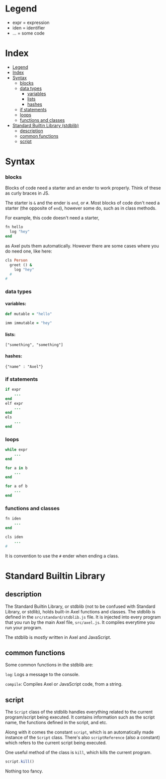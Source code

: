 # Legend

- expr = expression
- iden = identifier
- ... = some code

# Index
- [Legend](https://github.com/ezrael-git/Axel/blob/development/src/data/grammar.md#Legend)
- [Index](https://github.com/ezrael-git/Axel/blob/development/src/data/grammar.md#Index)
- [Syntax](https://github.com/ezrael-git/Axel/blob/development/src/data/grammar.md#Syntax)
  - [blocks](https://github.com/ezrael-git/Axel/blob/development/src/data/grammar.md#blocks)
  - [data types](https://github.com/ezrael-git/Axel/blob/development/src/data/grammar.md#data-types)
    - [variables](https://github.com/ezrael-git/Axel/blob/development/src/data/grammar.md#variables)
    - [lists](https://github.com/ezrael-git/Axel/blob/development/src/data/grammar.md#lists)
    - [hashes](https://github.com/ezrael-git/Axel/blob/development/src/data/grammar.md#hashes)
  - [if statements](https://github.com/ezrael-git/Axel/blob/development/src/data/grammar.md#if-statements)
  - [loops](https://github.com/ezrael-git/Axel/blob/development/src/data/grammar.md#loops)
  - [functions and classes](https://github.com/ezrael-git/Axel/blob/development/src/data/grammar.md#functions-and-classes)
- [Standard Builtin Library (stdblib)](https://github.com/ezrael-git/Axel/blob/development/src/data/grammar.md#Standard-Builtin-Library)
  - [description](https://github.com/ezrael-git/Axel/blob/development/src/data/grammar.md#description)
  - [common functions](https://github.com/ezrael-git/Axel/blob/development/src/data/grammar.md#common-functions)
  - [script](https://github.com/ezrael-git/Axel/blob/development/src/data/grammar.md#script)










# Syntax

### blocks
Blocks of code need a starter and an ender to work properly. Think of these as curly braces in JS.

The starter is `&` and the ender is `end`, or `#`.
Most blocks of code don't need a starter (the opposite of `end`), however some do, such as in class methods.

For example, this code doesn't need a starter,
```rb
fn hello
  log "hey"
end
```
as Axel puts them automatically. However there are some cases where you do need one, like here:
```rb
cls Person
  greet () &
    log "hey"
  #
#
```

### data types
#### variables:
```rb
def mutable = "hello"

imm immutable = "hey"
```
#### lists:
```
["something", "something"]
```
#### hashes:
```
{"name" : "Axel"}
```

### if statements
```rb
if expr
    ...
end
elf expr
    ...
end
els
    ...
end
```


### loops
```rb
while expr
    ...
end

for a in b
    ...
end

for a of b
    ...
end
```


### functions and classes
```rb
fn iden
    ...
end

cls iden
    ...
#
```
It is convention to use the `#` ender when ending a class.

# Standard Builtin Library
## description
The Standard Builtin Library, or stdblib (not to be confused with Standard Library, or stdlib), holds built-in Axel functions and classes.
The stdblib is defined in the `src/standard/stdblib.js` file. It is injected into every program that you run by the main Axel file, `src/axel.js`. It compiles everytime you run your program.

The stdblib is mostly written in Axel and JavaScript.

## common functions

Some common functions in the stdblib are:

`log`: Logs a message to the console.

`compile`: Compiles Axel or JavaScript code, from a string.

## script
The `Script` class of the stdblib handles everything related to the current program/script being executed.
It contains information such as the script name, the functions defined in the script, and etc. 

Along with it comes the constant `script`, which is an automatically made instance of the `Script` class. There's also `scriptReference` (also a constant) which refers to the current script being executed.

One useful method of the class is `kill`, which kills the current program.
```js
script.kill()
```
Nothing too fancy.
